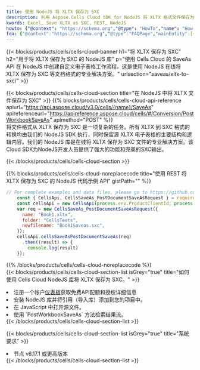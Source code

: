 ```yaml
---
title: 使用 NodeJS 将 XLTX 保存为 SXC
description: 利用 Aspose.Cells Cloud SDK for NodeJS 将 XLTX 格式文件保存为 SXC 格式文件。
kwords: Excel, Save XLTX as SXC, REST, NodeJS
howto: {"@context": "https://schema.org","@type": "HowTo","name": "How to save XLTX as SXC using the Cells Cloud NodeJS library.","description": "How to save XLTX as SXC using the Cells Cloud NodeJS library.","image": {"@type": "ImageObject"},"url": "/nodejs/saveas/xltx-to-sxc/","step": [{ "@type": "HowToStep","name": "How to save XLTX as SXC using the Cells Cloud NodeJS library. step 1", "image": {"@type": "ImageObject",},"url": "/nodejs/saveas/xltx-to-sxc/","text": "Register an account at <a href='https://dashboard.aspose.cloud/'>Dashboard</a> to get free API quota & authorization details",},{ "@type": "HowToStep","name": "How to save XLTX as SXC using the Cells Cloud NodeJS library. step 1", "image": {"@type": "ImageObject",},"url": "/nodejs/saveas/xltx-to-sxc/","text": "Install NodeJS library and add the reference (import the library) to your project.",},{ "@type": "HowToStep","name": "How to save XLTX as SXC using the Cells Cloud NodeJS library. step 1", "image": {"@type": "ImageObject",},"url": "/nodejs/saveas/xltx-to-sxc/","text": "Open the source file in JavaScript.",},{ "@type": "HowToStep","name": "How to save XLTX as SXC using the Cells Cloud NodeJS library. step 1", "image": {"@type": "ImageObject",},"url": "/nodejs/saveas/xltx-to-sxc/","text": "Use the `PostWorkbookSaveAs` method to retrieve the resulting stream.",}, ],"supply": {"@type": "HowToSupply","name": "document"},"tool": [{"@type": "HowToTool","name": "Visual Studio, Visual Studio Code, WebStorm"},{"@type": "HowToTool","name": "Aspose Cells"}],"totalTime": "PT6M"}
fqa: {"@context":"https://schema.org","@type":"FAQPage","mainEntity":[{"@type":"Question","name":"Why save file as other formats file in C# using REST API?","acceptedAnswer":{"@type":"Answer","text":"Documents are encoded in many ways, and some files may be incompatible with the software you use. To open and read such files, just save them as appropriate file formats.<br/><ol><li>Install .NET SDK and add the reference (import the library) to your project.</li><li>Open the source file in C# using REST API.</li><li>Call the PostWorkbookSaveAsRequest() method, passing an output filename with required extension.</li><li>Get the result of save as a separate file.</li></ol>"}},{"@type":"Question","name":"What file formats can I save as with your C# library?","acceptedAnswer":{"@type":"Answer","text":"We support a variety of file formats for conversion using .NET library, including XLSX, Excel, xls , PDF, CSV, HTML, Markdown, XML, PNG, JPG, TIFF, Json, TXT and many more."}},{"@type":"Question","name":"What is the maximum allowed file size for conversion using this .NET library?","acceptedAnswer":{"@type":"Answer","text":"There are no file size limits for format conversions using .NET library."}}]}
---
```

{{< blocks/products/cells/cells-cloud-banner h1="将 XLTX 保存为 SXC" h2="用于将 XLTX 保存为 SXC 的 NodeJS 库" p="使用 Cells Cloud 的 SaveAs API 在 NodeJS 中创建自定义电子表格工作流程。这是使用 NodeJS 在线将 XLTX 保存为 SXC 等文档格式的专业解决方案。" urlsection="saveas/xltx-to-sxc/" >}}

{{< blocks/products/cells/cells-cloud-section title="在 NodeJS 中将 XLTX 文件保存为 SXC" >}}
{{% blocks/products/cells/cells-cloud-api-reference apiurl="https://api.aspose.cloud/v3.0/cells/{name}/SaveAs" apireferenceurl="https://apireference.aspose.cloud/cells/#/Conversion/PostWorkbookSaveAs" apimethod="POST" %}}
<br/>
将文件格式从 XLTX 保存为 SXC 是一项复杂的任务。所有 XLTX 到 SXC 格式的转换均由我们的 NodeJS SDK 执行，同时保留源 XLTX 电子表格的主要结构和逻辑内容。我们的 NodeJS 库是在线将 XLTX 保存为 SXC 文件的专业解决方案。该Cloud SDK为NodeJS开发人员提供了强大的功能和完美的SXC输出。

{{< /blocks/products/cells/cells-cloud-section >}}

{{% blocks/products/cells/cells-cloud-noreplacecode title="使用 REST 将 XLTX 保存为 SXC 的 NodeJS 代码示例 API" gistPath="" %}}
  
```js
// For complete examples and data files, please go to https://github.com/aspose-cells-cloud/aspose-cells-cloud-node/
    const { CellsApi, CellsSaveAs_PostDocumentSaveAsRequest } = require("asposecellscloud");
    const cellsApi = new CellsApi(process.env.ProductClientId, process.env.ProductClientSecret);
    var req = new CellsSaveAs_PostDocumentSaveAsRequest({
      name: "Book1.xltx",
      folder: "CellsTests",
      newfilename: "Book1Saveas.sxc",
    });
    cellsApi.cellsSaveAsPostDocumentSaveAs(req)
      .then((result) => {
        console.log(result)
    });
```
  
{{% /blocks/products/cells/cells-cloud-noreplacecode %}}
<br/>
{{< blocks/products/cells/cells-cloud-section-list isGrey="true" title="如何使用 Cells Cloud NodeJS 库将 XLTX 保存为 SXC。" >}}
<li>注册一个帐户<a href="https://dashboard.aspose.cloud/">仪表板</a>获取免费API配额和授权详细信息</li>
<li>安装 NodeJS 库并将引用（导入库）添加到您的项目中。</li>
<li>在 JavaScript 中打开源文件。</li>
<li>使用 `PostWorkbookSaveAs` 方法检索结果流。</li>
{{< /blocks/products/cells/cells-cloud-section-list >}}

{{< blocks/products/cells/cells-cloud-section-list isGrey="true" title="系统要求" >}}
<li>节点 v6.17.1 或更高版本</li>
{{< /blocks/products/cells/cells-cloud-section-list >}}
